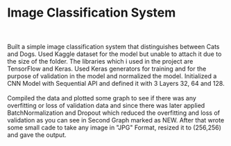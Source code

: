 # Image Classification System
<br>
<br>
Built a simple image classification system that distinguishes between Cats and Dogs. Used Kaggle dataset for the model but unable to attach it due to the size of the folder. The libraries which i used in the project are TensorFlow and Keras. Used Keras generators for training and for the purpose of validation in the model and normalized the model. Initialized a CNN Model with Sequential API and defined it  with 3 Layers 32, 64 and 128.
<br>
<br>
Compiled the data and plotted some graph to see if there was any overfitting or loss of validation data and since there was later applied BatchNormalization and Dropout which reduced the overfitting and loss of validation as you can see in Second Graph marked as NEW. After that wrote some small cade to take any image in "JPG" Format, resized it to (256,256) and gave the output. 
